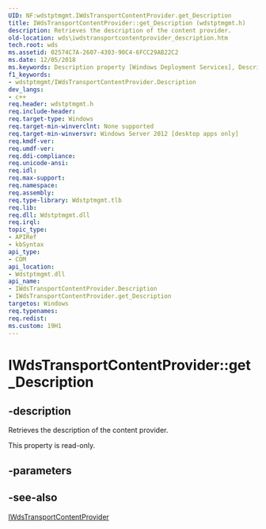 ```yaml
---
UID: NF:wdstptmgmt.IWdsTransportContentProvider.get_Description
title: IWdsTransportContentProvider::get_Description (wdstptmgmt.h)
description: Retrieves the description of the content provider.
old-location: wds\iwdstransportcontentprovider_description.htm
tech.root: wds
ms.assetid: 02574C7A-2607-4303-90C4-6FCC29AB22C2
ms.date: 12/05/2018
ms.keywords: Description property [Windows Deployment Services], Description property [Windows Deployment Services],IWdsTransportContentProvider interface, IWdsTransportContentProvider interface [Windows Deployment Services],Description property, IWdsTransportContentProvider.Description, IWdsTransportContentProvider.get_Description, IWdsTransportContentProvider::Description, IWdsTransportContentProvider::get_Description, get_Description, wds.iwdstransportcontentprovider_description, wdstptmgmt/IWdsTransportContentProvider::Description, wdstptmgmt/IWdsTransportContentProvider::get_Description
f1_keywords:
- wdstptmgmt/IWdsTransportContentProvider.Description
dev_langs:
- c++
req.header: wdstptmgmt.h
req.include-header: 
req.target-type: Windows
req.target-min-winverclnt: None supported
req.target-min-winversvr: Windows Server 2012 [desktop apps only]
req.kmdf-ver: 
req.umdf-ver: 
req.ddi-compliance: 
req.unicode-ansi: 
req.idl: 
req.max-support: 
req.namespace: 
req.assembly: 
req.type-library: Wdstptmgmt.tlb
req.lib: 
req.dll: Wdstptmgmt.dll
req.irql: 
topic_type:
- APIRef
- kbSyntax
api_type:
- COM
api_location:
- Wdstptmgmt.dll
api_name:
- IWdsTransportContentProvider.Description
- IWdsTransportContentProvider.get_Description
targetos: Windows
req.typenames: 
req.redist: 
ms.custom: 19H1
---
```


# IWdsTransportContentProvider::get_Description


## -description


Retrieves the description of the content provider.

This property is read-only.


## -parameters


## -see-also




<a href="https://docs.microsoft.com/windows/desktop/api/wdstptmgmt/nn-wdstptmgmt-iwdstransportcontentprovider">IWdsTransportContentProvider</a>
 

 

